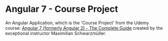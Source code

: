 # Angular 7 - Course Project

An Angular Application, which is the 'Course Project' from the Udemy course: [Angular 7 (formerly Angular 2) - The Complete Guide](https://www.udemy.com/the-complete-guide-to-angular-2/) created by the exceptional instructor Maximilian Schwarzmüller.
